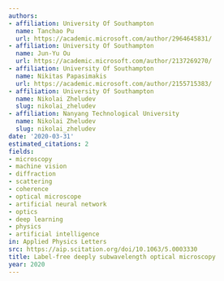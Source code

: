 ```yaml
---
authors:
- affiliation: University Of Southampton
  name: Tanchao Pu
  url: https://academic.microsoft.com/author/2964645831/
- affiliation: University Of Southampton
  name: Jun-Yu Ou
  url: https://academic.microsoft.com/author/2137269270/
- affiliation: University Of Southampton
  name: Nikitas Papasimakis
  url: https://academic.microsoft.com/author/2155715383/
- affiliation: University Of Southampton
  name: Nikolai Zheludev
  slug: nikolai_zheludev
- affiliation: Nanyang Technological University
  name: Nikolai Zheludev
  slug: nikolai_zheludev
date: '2020-03-31'
estimated_citations: 2
fields:
- microscopy
- machine vision
- diffraction
- scattering
- coherence
- optical microscope
- artificial neural network
- optics
- deep learning
- physics
- artificial intelligence
in: Applied Physics Letters
src: https://aip.scitation.org/doi/10.1063/5.0003330
title: Label-free deeply subwavelength optical microscopy
year: 2020
---
```

